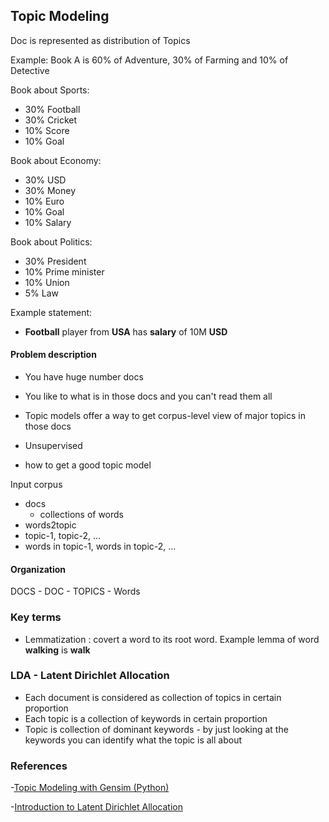 ## Topic Modeling

Doc is represented as distribution of Topics

Example:
Book A is 60% of Adventure, 30% of Farming and 10% of Detective

Book about Sports:

- 30% Football
- 30% Cricket
- 10% Score
- 10% Goal

Book about Economy:

- 30% USD
- 30% Money
- 10% Euro
- 10% Goal
- 10% Salary


Book about Politics:
- 30% President
- 10% Prime minister
- 10% Union
- 5% Law

Example statement:

- **Football** player from **USA** has **salary** of 10M **USD**

#### Problem description

- You have huge number docs
- You like to what is in those docs and you can't read them all
- Topic models offer a way to get corpus-level view of major topics in those docs
- Unsupervised

- how to get a good topic model

Input corpus 
- docs 
    - collections of words
- words2topic
- topic-1, topic-2, ...
- words in topic-1, words in topic-2, ...

#### Organization

DOCS
    - DOC
        - TOPICS
            - Words


### Key terms
- Lemmatization : covert a word to its root word. Example lemma of word **walking** is **walk**

### LDA - Latent Dirichlet Allocation

- Each document is considered as collection of topics in certain proportion
- Each topic is a collection of keywords in certain proportion
- Topic is collection of dominant keywords - by just looking at the keywords you can identify what the topic is all about


### References 

-[Topic Modeling with Gensim (Python)](https://www.machinelearningplus.com/nlp/topic-modeling-gensim-python/) 

-[Introduction to Latent Dirichlet Allocation](http://blog.echen.me/2011/08/22/introduction-to-latent-dirichlet-allocation/)

